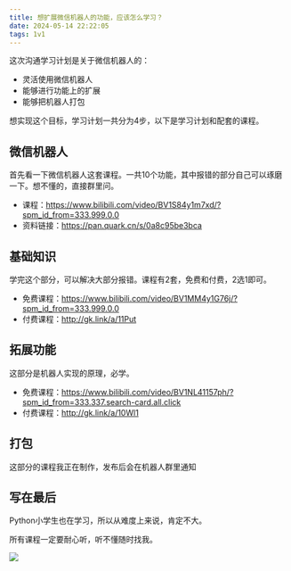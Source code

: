 ```yaml
---
title: 想扩展微信机器人的功能，应该怎么学习？
date: 2024-05-14 22:22:05
tags: 1v1
---
```



这次沟通学习计划是关于微信机器人的：

- 灵活使用微信机器人
- 能够进行功能上的扩展
- 能够把机器人打包

想实现这个目标，学习计划一共分为4步，以下是学习计划和配套的课程。


## 微信机器人

首先看一下微信机器人这套课程。一共10个功能，其中报错的部分自己可以琢磨一下。想不懂的，直接群里问。

- 课程：https://www.bilibili.com/video/BV1S84y1m7xd/?spm_id_from=333.999.0.0
- 资料链接：https://pan.quark.cn/s/0a8c95be3bca


## 基础知识

学完这个部分，可以解决大部分报错。课程有2套，免费和付费，2选1即可。


- 免费课程：https://www.bilibili.com/video/BV1MM4y1G76j/?spm_id_from=333.999.0.0
- 付费课程：http://gk.link/a/11Put


## 拓展功能

这部分是机器人实现的原理，必学。

- 免费课程：https://www.bilibili.com/video/BV1NL41157ph/?spm_id_from=333.337.search-card.all.click
- 付费课程：http://gk.link/a/10Wl1


## 打包

这部分的课程我正在制作，发布后会在机器人群里通知


## 写在最后


Python小学生也在学习，所以从难度上来说，肯定不大。

所有课程一定要耐心听，听不懂随时找我。

![](https://python-office-1300615378.cos.ap-chongqing.myqcloud.com/qr-code.jpg)
